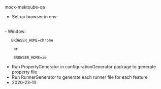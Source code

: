 mock-mektoube-qa

- Set up browser in env:
<br>
    - Window:
    
       BROWSER_HOME=chrome
       
        or

        BROWSER_HOME=ie
- Run PropertyGenerator in configurationGenerator package to generate property file
- Run RunnerGenerator to generate each runner file for each feature
- 2020-23-10
